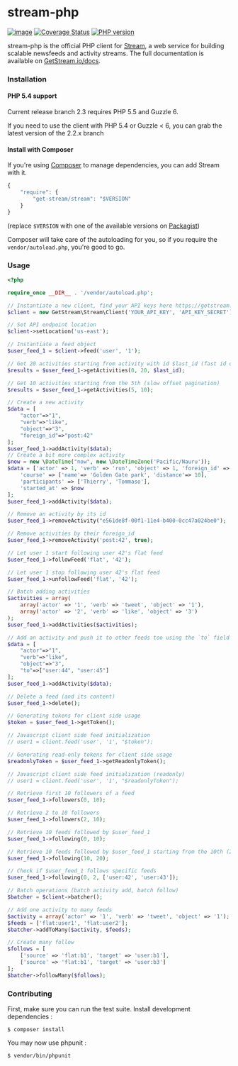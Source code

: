 stream-php
==========

[![image](https://secure.travis-ci.org/GetStream/stream-php.png?branch=master)](http://travis-ci.org/GetStream/stream-php) [![Coverage Status](https://coveralls.io/repos/GetStream/stream-php/badge.png?branch=master)](https://coveralls.io/r/GetStream/stream-php?branch=master) [![PHP version](https://badge.fury.io/ph/get-stream%2Fstream.svg)](http://badge.fury.io/ph/get-stream%2Fstream)

stream-php is the official PHP client for [Stream](https://getstream.io/), a web service for building scalable newsfeeds and activity streams. 
The full documentation is available on [GetStream.io/docs](http://getstream.io/docs/).

### Installation

#### PHP 5.4 support

Current release branch 2.3 requires PHP 5.5 and Guzzle 6.

If you need to use the client with PHP 5.4 or Guzzle < 6, you can grab the latest version of the 2.2.x branch

#### Install with Composer

If you're using [Composer](https://getcomposer.org/) to manage
dependencies, you can add Stream with it.

```javascript
{
    "require": {
        "get-stream/stream": "$VERSION"
    }
}
```

(replace `$VERSION` with one of the available versions on
[Packagist](https://packagist.org/packages/get-stream/stream))

Composer will take care of the autoloading for you, so if you require
the `vendor/autoload.php`, you're good to go.

### Usage

```php
<?php

require_once __DIR__ . '/vendor/autoload.php';

// Instantiate a new client, find your API keys here https://getstream.io/dashboard/
$client = new GetStream\Stream\Client('YOUR_API_KEY', 'API_KEY_SECRET');

// Set API endpoint location
$client->setLocation('us-east');

// Instantiate a feed object
$user_feed_1 = $client->feed('user', '1');

// Get 20 activities starting from activity with id $last_id (fast id offset pagination)
$results = $user_feed_1->getActivities(0, 20, $last_id);

// Get 10 activities starting from the 5th (slow offset pagination)
$results = $user_feed_1->getActivities(5, 10);

// Create a new activity
$data = [
    "actor"=>"1",
    "verb"=>"like",
    "object"=>"3",
    "foreign_id"=>"post:42"
];
$user_feed_1->addActivity($data);
// Create a bit more complex activity
$now = new \DateTime("now", new \DateTimeZone('Pacific/Nauru'));
$data = ['actor' => 1, 'verb' => 'run', 'object' => 1, 'foreign_id' => 'run:1', 
	'course' => ['name'=> 'Golden Gate park', 'distance'=> 10],
	'participants' => ['Thierry', 'Tommaso'],
	'started_at' => $now
];
$user_feed_1->addActivity($data);

// Remove an activity by its id
$user_feed_1->removeActivity("e561de8f-00f1-11e4-b400-0cc47a024be0");

// Remove activities by their foreign_id
$user_feed_1->removeActivity('post:42', true);

// Let user 1 start following user 42's flat feed
$user_feed_1->followFeed('flat', '42');

// Let user 1 stop following user 42's flat feed
$user_feed_1->unfollowFeed('flat', '42');

// Batch adding activities
$activities = array(
    array('actor' => '1', 'verb' => 'tweet', 'object' => '1'),
    array('actor' => '2', 'verb' => 'like', 'object' => '3')
);
$user_feed_1->addActivities($activities);

// Add an activity and push it to other feeds too using the `to` field
$data = [
    "actor"=>"1",
    "verb"=>"like",
    "object"=>"3",
    "to"=>["user:44", "user:45"]
];
$user_feed_1->addActivity($data);

// Delete a feed (and its content)
$user_feed_1->delete();

// Generating tokens for client side usage
$token = $user_feed_1->getToken();

// Javascript client side feed initialization
// user1 = client.feed('user', '1', "$token");

// Generating read-only tokens for client side usage
$readonlyToken = $user_feed_1->getReadonlyToken();

// Javascript client side feed initialization (readonly)
// user1 = client.feed('user', '1', "$readonlyToken");

// Retrieve first 10 followers of a feed
$user_feed_1->followers(0, 10);

// Retrieve 2 to 10 followers
$user_feed_1->followers(2, 10);

// Retrieve 10 feeds followed by $user_feed_1
$user_feed_1->following(0, 10);

// Retrieve 10 feeds followed by $user_feed_1 starting from the 10th (2nd page)
$user_feed_1->following(10, 20);

// Check if $user_feed_1 follows specific feeds
$user_feed_1->following(0, 2, ['user:42', 'user:43']);

// Batch operations (batch activity add, batch follow)
$batcher = $client->batcher();

// Add one activity to many feeds
$activity = array('actor' => '1', 'verb' => 'tweet', 'object' => '1');
$feeds = ['flat:user1', 'flat:user2'];
$batcher->addToMany($activity, $feeds);

// Create many follow
$follows = [
    ['source' => 'flat:b1', 'target' => 'user:b1'],
    ['source' => 'flat:b1', 'target' => 'user:b3']
];
$batcher->followMany($follows);
```

### Contributing

First, make sure you can run the test suite. Install development
dependencies :

    $ composer install

You may now use phpunit :

    $ vendor/bin/phpunit
